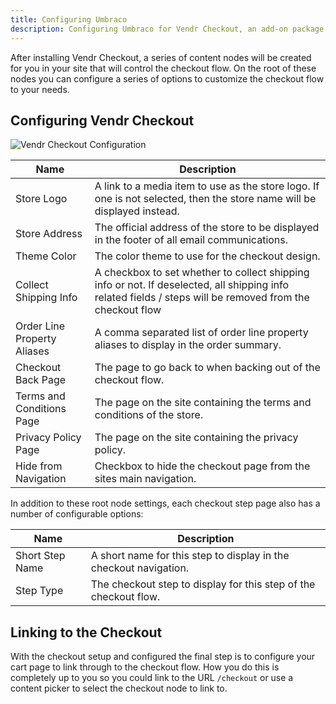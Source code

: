 ```yaml
---
title: Configuring Umbraco
description: Configuring Umbraco for Vendr Checkout, an add-on package for Vendr, the eCommerce solution for Umbraco v8+
---
```


After installing Vendr Checkout, a series of content nodes will be created for you in your site that will control the checkout flow. On the root of these nodes you can configure a series of options to customize the checkout flow to your needs.

## Configuring Vendr Checkout

![Vendr Checkout Configuration](/media/screenshots/checkout/checkout_configuration.png)

| Name | Description |
| ---- | ----------- |
| Store Logo | A link to a media item to use as the store logo. If one is not selected, then the store name will be displayed instead. |
| Store Address | The official address of the store to be displayed in the footer of all email communications. |
| Theme Color | The color theme to use for the checkout design. |
| Collect Shipping Info | A checkbox to set whether to collect shipping info or not. If deselected, all shipping info related fields / steps will be removed from the checkout flow |
| Order Line Property Aliases | A comma separated list of order line property aliases to display in the order summary. |
| Checkout Back Page | The page to go back to when backing out of the checkout flow. |
| Terms and Conditions Page | The page on the site containing the terms and conditions of the store. |
| Privacy Policy Page | The page on the site containing the privacy policy. |
| Hide from Navigation | Checkbox to hide the checkout page from the sites main navigation. |

In addition to these root node settings, each checkout step page also has a number of configurable options:

| Name | Description |
| ---- | ----------- |
| Short Step Name | A short name for this step to display in the checkout navigation. |
| Step Type | The checkout step to display for this step of the checkout flow. |

## Linking to the Checkout

With the checkout setup and configured the final step is to configure your cart page to link through to the checkout flow. How you do this is completely up to you so you could link to the URL `/checkout` or use a content picker to select the checkout node to link to.